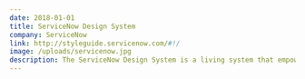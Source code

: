 ```yaml
---
date: 2018-01-01
title: ServiceNow Design System
company: ServiceNow
link: http://styleguide.servicenow.com/#!/
image: /uploads/servicenow.jpg
description: The ServiceNow Design System is a living system that empowers us to design and achieve a consistent, efficient, and high quality visual language that brings cohesion and familiarity to the user experience across the platform.
---
```

